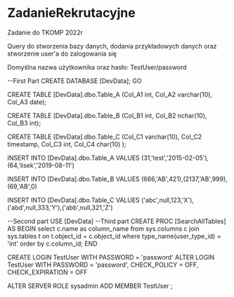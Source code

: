 # ZadanieRekrutacyjne
Zadanie do TKOMP 2022r

Query do stworzenia bazy danych, dodania przykładowych danych oraz stworzenie user'a do zalogowania się

Domyślna nazwa użytkownika oraz hasło: TestUser/password

--First Part
CREATE DATABASE [DevData]; 
GO 

CREATE TABLE [DevData].dbo.Table_A (Col_A1 int, Col_A2 varchar(10), Col_A3 date);

CREATE TABLE [DevData].dbo.Table_B (Col_B1 int, Col_B2 nchar(10), Col_B3 int);

CREATE TABLE [DevData].dbo.Table_C (Col_C1 varchar(10), Col_C2 timestamp, Col_C3 int, Col_C4 char(10) );

INSERT INTO [DevData].dbo.Table_A VALUES (31,'test','2015-02-05'),(64,'lisek','2019-08-11')

INSERT INTO [DevData].dbo.Table_B VALUES (666,'AB',421),(2137,'AB',999),(69,'AB',0)

INSERT INTO [DevData].dbo.Table_C VALUES ('abc',null,123,'X'),('abd',null,333,'Y'),('abb',null,321,'Z')

--Second part
USE [DevData]
--Third part
CREATE PROC [SearchAllTables] AS BEGIN select c.name as column_name from sys.columns c join sys.tables t on t.object_id = c.object_id where type_name(user_type_id) = 'int' order by c.column_id; END

CREATE LOGIN TestUser WITH PASSWORD = 'password' ALTER LOGIN TestUser WITH PASSWORD = 'password', CHECK_POLICY = OFF, CHECK_EXPIRATION = OFF

ALTER SERVER ROLE sysadmin ADD MEMBER TestUser ;
